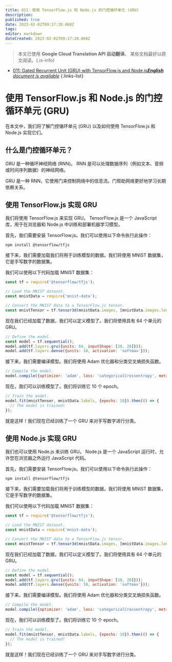 ```yaml
---
title: 011：使用 TensorFlow.js 和 Node.js 的门控循环单元 (GRU)
description: 
published: true
date: 2023-02-02T09:17:20.860Z
tags: 
editor: markdown
dateCreated: 2023-02-02T09:17:20.860Z
---
```


> 本文已使用 **Google Cloud Translation API 自动翻译**。
某些文档最好以原文阅读。{.is-info}



- [011: Gated Recurrent Unit (GRU) with TensorFlow.js and Node.js***English** document is available*](/en/Knowledge-base/TensorFlow-js/Learning/011-gated-recurrent-unit-gru-with-tensorflow-js-and-node-js)
{.links-list}


# 使用 TensorFlow.js 和 Node.js 的门控循环单元 (GRU)

在本文中，我们将了解门控循环单元 (GRU) 以及如何使用 TensorFlow.js 和 Node.js 实现它们。

## 什么是门控循环单元？

GRU 是一种循环神经网络 (RNN)。 RNN 是可以处理数据序列（例如文本、音频或时间序列数据）的神经网络。

GRU 是一种 RNN，它使用门来控制网络中的信息流。门帮助网络更好地学习长期依赖关系。

## 使用 TensorFlow.js 实现 GRU

我们将使用 TensorFlow.js 来实现 GRU。 TensorFlow.js 是一个 JavaScript 库，用于在浏览器和 Node.js 中训练和部署机器学习模型。

首先，我们需要安装 TensorFlow.js。我们可以使用以下命令执行此操作：

```
npm install @tensorflow/tfjs
```

接下来，我们需要加载我们将用于训练模型的数据。我们将使用 MNIST 数据集，它是手写数字的数据集。

我们可以使用以下代码加载 MNIST 数据集：

```javascript
const tf = require('@tensorflow/tfjs');

// Load the MNIST dataset.
const mnistData = require('mnist-data');

// Convert the MNIST data to a TensorFlow.js tensor.
const mnistTensor = tf.tensor3d(mnistData.images, [mnistData.images.length, 28, 28]);
```

现在我们已经加载了数据，我们可以定义模型了。我们将使用具有 64 个单元的 GRU。

```javascript
// Define the model.
const model = tf.sequential();
model.add(tf.layers.gru({units: 64, inputShape: [28, 28]}));
model.add(tf.layers.dense({units: 10, activation: 'softmax'}));
```

接下来，我们需要编译模型。我们将使用 Adam 优化器和分类交叉熵损失函数。

```javascript
// Compile the model.
model.compile({optimizer: 'adam', loss: 'categoricalCrossentropy', metrics: ['accuracy']});
```

现在，我们可以训练模型了。我们将训练它 10 个 epoch。

```javascript
// Train the model.
model.fit(mnistTensor, mnistData.labels, {epochs: 10}).then(() => {
  // The model is trained!
});
```

就是这样！我们现在已经训练了一个 GRU 来对手写数字进行分类。

## 使用 Node.js 实现 GRU

我们也可以使用 Node.js 来训练 GRU。 Node.js 是一个 JavaScript 运行时，允许您在浏览器之外运行 JavaScript 代码。

首先，我们需要安装 TensorFlow.js。我们可以使用以下命令执行此操作：

```
npm install @tensorflow/tfjs
```

接下来，我们需要加载我们将用于训练模型的数据。我们将使用 MNIST 数据集，它是手写数字的数据集。

我们可以使用以下代码加载 MNIST 数据集：

```javascript
const tf = require('@tensorflow/tfjs');

// Load the MNIST dataset.
const mnistData = require('mnist-data');

// Convert the MNIST data to a TensorFlow.js tensor.
const mnistTensor = tf.tensor3d(mnistData.images, [mnistData.images.length, 28, 28]);
```

现在我们已经加载了数据，我们可以定义模型了。我们将使用具有 64 个单元的 GRU。

```javascript
// Define the model.
const model = tf.sequential();
model.add(tf.layers.gru({units: 64, inputShape: [28, 28]}));
model.add(tf.layers.dense({units: 10, activation: 'softmax'}));
```

接下来，我们需要编译模型。我们将使用 Adam 优化器和分类交叉熵损失函数。

```javascript
// Compile the model.
model.compile({optimizer: 'adam', loss: 'categoricalCrossentropy', metrics: ['accuracy']});
```

现在，我们可以训练模型了。我们将训练它 10 个 epoch。

```javascript
// Train the model.
model.fit(mnistTensor, mnistData.labels, {epochs: 10}).then(() => {
  // The model is trained!
});
```

就是这样！我们现在已经训练了一个 GRU 来对手写数字进行分类。